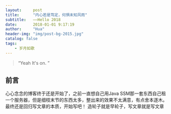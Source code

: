```yaml
---
layout:     post
title:      "内心若是笃定，何惧未知风雨"
subtitle:   ——Hello 2018
date:       2018-01-01 9:17:19
author:     "Hua"
header-img: "img/post-bg-2015.jpg"
catalog: false
tags:
    - 岁月如歌
---
```


> “Yeah It's on. ”


## 前言
心心念念的博客终于还是开始了，之前一直想自己用Java SSM那一套东西自己租一个服务器，但是细枝末节的东西太多，整出来的效果不太满意，有点舍本逐木。
最终还是回归写文章的本质，开始写吧！
造轮子就是早轮子，写文章就是写文章
